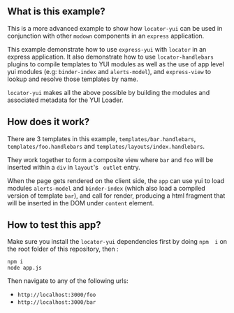 What is this example?
---------------------

This is a more advanced example to show how `locator-yui` can be used 
in conjunction with other `modown` components in an `express` application.

This example demonstrate how to use `express-yui` with `locator` in an 
express application. It also demonstrate how to use `locator-handlebars` 
plugins to compile templates to YUI modules as well as the use of app 
level yui modules (e.g: `binder-index` and `alerts-model`), and `express-view`
to lookup and resolve those templates by name.

`locator-yui` makes all the above possible by building the modules and
associated metadata for the YUI Loader.


How does it work?
-----------------

There are 3 templates in this example, `templates/bar.handlebars`, 
`templates/foo.handlebars` and `templates/layouts/index.handlebars`.

They work together to form a composite view where `bar` and `foo` will be 
inserted within a `div` in `layout`'s ` outlet` entry. 

When the page gets rendered on the client side, the `app` can use yui to 
load modules `alerts-model` and `binder-index` (which also load a compiled 
version of template `bar`), and call for render, producing a html fragment 
that will be inserted in the DOM under `content` element.


How to test this app?
---------------------

Make sure you install the `locator-yui` dependencies first by doing `npm  i` 
on the root folder of this repository, then :

```
npm i
node app.js
```

Then navigate to any of the following urls:

* `http://localhost:3000/foo`
* `http://localhost:3000/bar`



